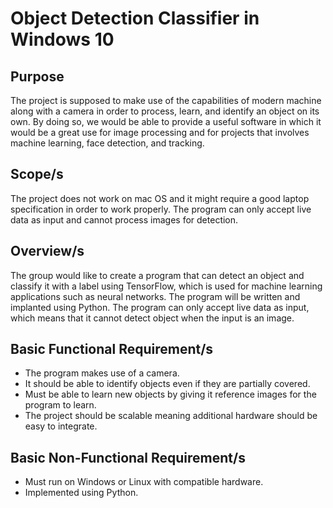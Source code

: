 # **Object Detection Classifier in Windows 10**

## Purpose
The project is supposed to make use of the capabilities of modern machine along with a camera in order to process, learn, and identify an object on its own. By doing so, we would be able to provide a useful software in which it would be a great use for image processing and for projects that involves machine learning, face detection, and tracking. 

## Scope/s
The project does not work on mac OS and it might require a good laptop specification in order to work properly. The program can only accept live data as input and cannot process images for detection.

## Overview/s
The group would like to create a program that can detect an object and classify it with a label using TensorFlow, which is used for machine learning applications such as neural networks. The program will be written and implanted using Python. The program can only accept live data as input, which means that it cannot detect object when the input is an image.

## Basic Functional Requirement/s
- The program makes use of a camera. 
- It should be able to identify objects even if they are partially covered. 
- Must be able to learn new objects by giving it reference images for the program to learn. 
- The project should be scalable meaning additional hardware should be easy to integrate.

## Basic Non-Functional Requirement/s
- Must run on Windows or Linux with compatible hardware. 
- Implemented using Python. 
